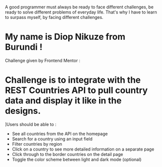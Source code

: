 A good programmer must always be ready to face different challenges, be ready to solve different problems of everyday life.
That's why I have to learn to surpass myself, by facing different challenges.

# My name is Diop Nikuze from Burundi !

Challenge given by Frontend Mentor :
# Challenge is to integrate with the REST Countries API to pull country data and display it like in the designs.

]Users should be able to : 

- See all countries from the API on the homepage
- Search for a country using an input field
- Filter countries by region
- Click on a country to see more detailed information on a separate page
- Click through to the border countries on the detail page
- Toggle the color scheme between light and dark mode (optional)
